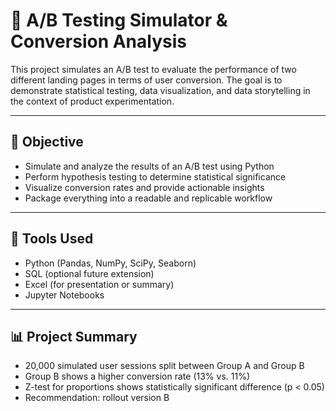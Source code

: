 # 🧪 A/B Testing Simulator & Conversion Analysis

This project simulates an A/B test to evaluate the performance of two different landing pages in terms of user conversion. The goal is to demonstrate statistical testing, data visualization, and data storytelling in the context of product experimentation.

---

## 📌 Objective

- Simulate and analyze the results of an A/B test using Python
- Perform hypothesis testing to determine statistical significance
- Visualize conversion rates and provide actionable insights
- Package everything into a readable and replicable workflow

---

## 🧰 Tools Used

- Python (Pandas, NumPy, SciPy, Seaborn)
- SQL (optional future extension)
- Excel (for presentation or summary)
- Jupyter Notebooks

---

## 📊 Project Summary

- 20,000 simulated user sessions split between Group A and Group B
- Group B shows a higher conversion rate (13% vs. 11%)
- Z-test for proportions shows statistically significant difference (p < 0.05)
- Recommendation: rollout version B
